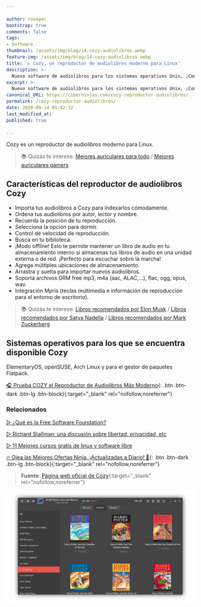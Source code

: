 ```yaml
---

author: rosepac
bootstrap: true
comments: false
tags:
- Software
thumbnail: /assets/img/blog/14-cozy-audiolibros.webp
feature-img: /assets/img/blog/14-cozy-audiolibros.webp
title: '▷ Cozy, un reproductor de audiolibros moderno para Linux'
description: >-
  Nuevo software de audiolibros para los sistemas operativos Unix, ¡Comienza a escuchar tus libros favoritos de la forma más cómoda!
excerpt: >-
  Nuevo software de audiolibros para los sistemas operativos Unix, ¡Comienza a escuchar tus libros favoritos de la forma más cómoda!
canonical_URL: https://ciberninjas.com/cozy-reproductor-audiolibros/
permalink: /cozy-reproductor-audiolibros/
date: 2020-09-14 05:42:32
last_modified_at: 
published: true

---
```


Cozy es un reproductor de audiolibros moderno para Linux.

> 📚 Quizás te interese: [Mejores auriculares para todo](https://ciberninjas.com/auriculares-diseño/) / [Mejores auriculares gamers](https://ciberninjas.com/auriculares-gamer/)

## **Características del reproductor de audiolibros Cozy**

- Importa tus audiolibros a Cozy para indexarlos cómodamente.
- Ordena tus audiolibros por autor, lector y nombre.
- Recuerda la posición de tu reproducción.
- Selecciona la opción para dormir.
- Control de velocidad de reproducción.
- Busca en tu biblioteca.
- ¡Modo offline! Esto te permite mantener un libro de audio en tu almacenamiento interno si almacenas tus libros de audio en una unidad externa o de red.  ¡Perfecto para escuchar sobre la marcha!
- Agrega múltiples ubicaciones de almacenamiento.
- Arrastra y suelta para importar nuevos audiolibros.
- Soporta archivos DRM free mp3, m4a (aac, ALAC,…), flac, ogg, opus, wav.
- Integración Mpris (teclas multimedia e información de reproducción para el entorno de escritorio).

> 📚 Quizás te interese: [Libros recomendados por Elon Musk](https://ciberninjas.com/libros-recomendados-elon-musk-2020/) / [Libros recomendados por Satya Nadella](https://ciberninjas.com/libros-recomendados-satya-nadella-2020/) / [Libros recomendados por Mark Zuckerberg](https://ciberninjas.com/libros-ciencias-zuckerberg/)

## **Sistemas operativos para los que se encuentra disponible Cozy**

ElementaryOS, openSUSE, Arch Linux y para el gestor de paquetes Flatpack.

[🎧 Prueba COZY el Reproductor de Audiolibros Más Moderno](https://cozy.geigi.de/ "Prueba COZY el Reproductor de Audiolibros Más Moderno"){: .btn .btn-dark .btn-lg .btn-block}{:target="_blank" rel="nofollow,noreferrer"}

### **Relacionados** <!-- omit in toc -->

[▷ ¿Qué es la Free Software Foundation?](https://ciberninjas.com/que-es-free-software-foundation/ "¿Qué es la Free Software Foundation?")

[▷ Richard Stallman: una discusión sobre libertad, privacidad, etc](https://ciberninjas.com/stallman-sobre-las-criptomonedas/ "Richard Stallman: una discusión sobre libertad, privacidad, etc")

[▷ 11 Mejores cursos gratis de linux y software libre](https://ciberninjas.com/cursos-linux-software-libre/ "11 Mejores cursos gratis de linux y software libre")

[🔥 Ojea las Mejores Ofertas Ninja, ¡Actualizadas a Diario! 🎁](https://www.amazon.es/shop/cibercursos){: .btn .btn-dark .btn-lg .btn-block}{:target="_blank" rel="nofollow,noreferrer"}

> **Fuente**: [Página web oficial de Cozy](https://cozy.geigi.de/ "Página web oficial de Cozy"){:target="_blank" rel="nofollow,noreferrer"}

![Cozy, un reproductor de audiolibros moderno para Linux](/assets/img/blog/14-cozy-audiolibros.webp "Cozy, un reproductor de audiolibros moderno para Linux")
